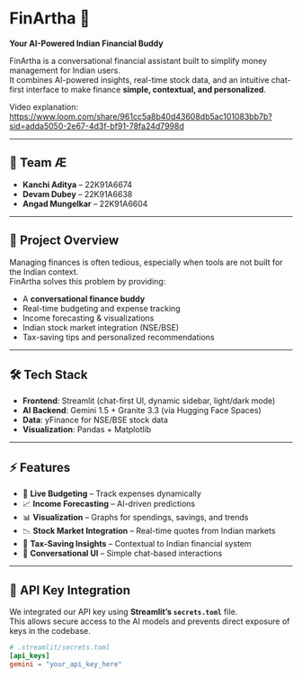 # FinArtha 💸  
**Your AI-Powered Indian Financial Buddy**  

FinArtha is a conversational financial assistant built to simplify money management for Indian users.  
It combines AI-powered insights, real-time stock data, and an intuitive chat-first interface to make finance **simple, contextual, and personalized**.  

Video explanation:
https://www.loom.com/share/961cc5a8b40d43608db5ac101083bb7b?sid=adda5050-2e67-4d3f-bf91-78fa24d7998d

---

## 🚀 Team Æ  
- **Kanchi Aditya** – 22K91A6674  
- **Devam Dubey** – 22K91A6638  
- **Angad Mungelkar** – 22K91A6604  

---

## 📖 Project Overview  

Managing finances is often tedious, especially when tools are not built for the Indian context.  
FinArtha solves this problem by providing:  
- A **conversational finance buddy**  
- Real-time budgeting and expense tracking  
- Income forecasting & visualizations  
- Indian stock market integration (NSE/BSE)  
- Tax-saving tips and personalized recommendations  

---

## 🛠️ Tech Stack  

- **Frontend**: Streamlit (chat-first UI, dynamic sidebar, light/dark mode)  
- **AI Backend**: Gemini 1.5 + Granite 3.3 (via Hugging Face Spaces)  
- **Data**: yFinance for NSE/BSE stock data  
- **Visualization**: Pandas + Matplotlib  

---

## ⚡ Features  

- 💸 **Live Budgeting** – Track expenses dynamically  
- 📈 **Income Forecasting** – AI-driven predictions  
- 📊 **Visualization** – Graphs for spendings, savings, and trends  
- 📉 **Stock Market Integration** – Real-time quotes from Indian markets  
- 🧾 **Tax-Saving Insights** – Contextual to Indian financial system  
- 🔄 **Conversational UI** – Simple chat-based interactions  

---

## 🔑 API Key Integration  

We integrated our API key using **Streamlit’s `secrets.toml`** file.  
This allows secure access to the AI models and prevents direct exposure of keys in the codebase.  

```toml
# .streamlit/secrets.toml
[api_keys]
gemini = "your_api_key_here"

